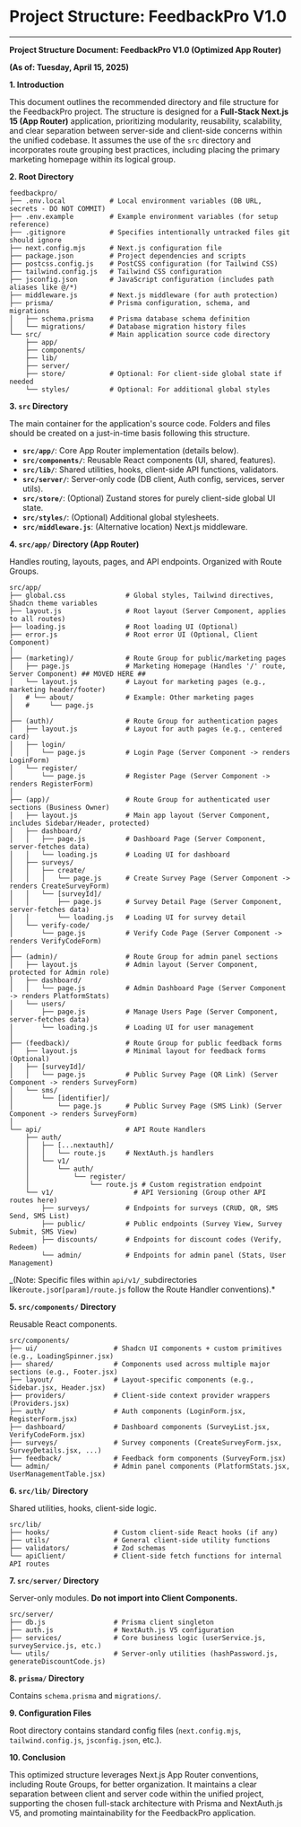 # Project Structure: FeedbackPro V1.0

---

**Project Structure Document: FeedbackPro V1.0 (Optimized App Router)**

**(As of: Tuesday, April 15, 2025)**

**1. Introduction**

This document outlines the recommended directory and file structure for the FeedbackPro project. The structure is designed for a **Full-Stack Next.js 15 (App Router)** application, prioritizing modularity, reusability, scalability, and clear separation between server-side and client-side concerns within the unified codebase. It assumes the use of the `src` directory and incorporates route grouping best practices, including placing the primary marketing homepage within its logical group.

**2. Root Directory**

```
feedbackpro/
├── .env.local           # Local environment variables (DB URL, secrets - DO NOT COMMIT)
├── .env.example         # Example environment variables (for setup reference)
├── .gitignore           # Specifies intentionally untracked files git should ignore
├── next.config.mjs      # Next.js configuration file
├── package.json         # Project dependencies and scripts
├── postcss.config.js    # PostCSS configuration (for Tailwind CSS)
├── tailwind.config.js   # Tailwind CSS configuration
├── jsconfig.json        # JavaScript configuration (includes path aliases like @/*)
├── middleware.js        # Next.js middleware (for auth protection)
├── prisma/              # Prisma configuration, schema, and migrations
│   ├── schema.prisma    # Prisma database schema definition
│   └── migrations/      # Database migration history files
└── src/                 # Main application source code directory
    ├── app/
    ├── components/
    ├── lib/
    ├── server/
    ├── store/           # Optional: For client-side global state if needed
    └── styles/          # Optional: For additional global styles
```

**3. `src` Directory**

The main container for the application's source code. Folders and files should be created on a just-in-time basis following this structure.

- **`src/app/`**: Core App Router implementation (details below).
- **`src/components/`**: Reusable React components (UI, shared, features).
- **`src/lib/`**: Shared utilities, hooks, client-side API functions, validators.
- **`src/server/`**: Server-only code (DB client, Auth config, services, server utils).
- **`src/store/`**: (Optional) Zustand stores for purely client-side global UI state.
- **`src/styles/`**: (Optional) Additional global stylesheets.
- **`src/middleware.js`**: (Alternative location) Next.js middleware.

**4. `src/app/` Directory (App Router)**

Handles routing, layouts, pages, and API endpoints. Organized with Route Groups.

```
src/app/
├── global.css               # Global styles, Tailwind directives, Shadcn theme variables
├── layout.js                # Root layout (Server Component, applies to all routes)
├── loading.js               # Root loading UI (Optional)
├── error.js                 # Root error UI (Optional, Client Component)
│
├── (marketing)/             # Route Group for public/marketing pages
│   ├── page.js              # Marketing Homepage (Handles '/' route, Server Component) ## MOVED HERE ##
│   └── layout.js            # Layout for marketing pages (e.g., marketing header/footer)
│   # └── about/             # Example: Other marketing pages
│   #     └── page.js
│
├── (auth)/                  # Route Group for authentication pages
│   ├── layout.js            # Layout for auth pages (e.g., centered card)
│   ├── login/
│   │   └── page.js          # Login Page (Server Component -> renders LoginForm)
│   └── register/
│       └── page.js          # Register Page (Server Component -> renders RegisterForm)
│
├── (app)/                   # Route Group for authenticated user sections (Business Owner)
│   ├── layout.js            # Main app layout (Server Component, includes Sidebar/Header, protected)
│   ├── dashboard/
│   │   ├── page.js          # Dashboard Page (Server Component, server-fetches data)
│   │   └── loading.js       # Loading UI for dashboard
│   ├── surveys/
│   │   ├── create/
│   │   │   └── page.js      # Create Survey Page (Server Component -> renders CreateSurveyForm)
│   │   └── [surveyId]/
│   │       ├── page.js      # Survey Detail Page (Server Component, server-fetches data)
│   │       └── loading.js   # Loading UI for survey detail
│   └── verify-code/
│       └── page.js          # Verify Code Page (Server Component -> renders VerifyCodeForm)
│
├── (admin)/                 # Route Group for admin panel sections
│   ├── layout.js            # Admin layout (Server Component, protected for Admin role)
│   ├── dashboard/
│   │   └── page.js          # Admin Dashboard Page (Server Component -> renders PlatformStats)
│   └── users/
│       ├── page.js          # Manage Users Page (Server Component, server-fetches data)
│       └── loading.js       # Loading UI for user management
│
├── (feedback)/              # Route Group for public feedback forms
│   ├── layout.js            # Minimal layout for feedback forms (Optional)
│   ├── [surveyId]/
│   │   └── page.js          # Public Survey Page (QR Link) (Server Component -> renders SurveyForm)
│   └── sms/
│       └── [identifier]/
│           └── page.js      # Public Survey Page (SMS Link) (Server Component -> renders SurveyForm)
│
└── api/                     # API Route Handlers
    ├── auth/
    │   ├── [...nextauth]/
    │   │   └── route.js     # NextAuth.js handlers
    │   └── v1/
    │       └── auth/
    │           └── register/
    │               └── route.js # Custom registration endpoint
    └── v1/                    # API Versioning (Group other API routes here)
        ├── surveys/         # Endpoints for surveys (CRUD, QR, SMS Send, SMS List)
        ├── public/          # Public endpoints (Survey View, Survey Submit, SMS View)
        ├── discounts/       # Endpoints for discount codes (Verify, Redeem)
        └── admin/           # Endpoints for admin panel (Stats, User Management)

```

_(Note: Specific files within `api/v1/_`subdirectories like`route.js`or`[param]/route.js` follow the Route Handler conventions).\*

**5. `src/components/` Directory**

Reusable React components.

```
src/components/
├── ui/                   # Shadcn UI components + custom primitives (e.g., LoadingSpinner.jsx)
├── shared/               # Components used across multiple major sections (e.g., Footer.jsx)
├── layout/               # Layout-specific components (e.g., Sidebar.jsx, Header.jsx)
├── providers/            # Client-side context provider wrappers (Providers.jsx)
├── auth/                 # Auth components (LoginForm.jsx, RegisterForm.jsx)
├── dashboard/            # Dashboard components (SurveyList.jsx, VerifyCodeForm.jsx)
├── surveys/              # Survey components (CreateSurveyForm.jsx, SurveyDetails.jsx, ...)
├── feedback/             # Feedback form components (SurveyForm.jsx)
└── admin/                # Admin panel components (PlatformStats.jsx, UserManagementTable.jsx)
```

**6. `src/lib/` Directory**

Shared utilities, hooks, client-side logic.

```
src/lib/
├── hooks/                # Custom client-side React hooks (if any)
├── utils/                # General client-side utility functions
├── validators/           # Zod schemas
└── apiClient/            # Client-side fetch functions for internal API routes
```

**7. `src/server/` Directory**

Server-only modules. **Do not import into Client Components.**

```
src/server/
├── db.js                 # Prisma client singleton
├── auth.js               # NextAuth.js V5 configuration
├── services/             # Core business logic (userService.js, surveyService.js, etc.)
└── utils/                # Server-only utilities (hashPassword.js, generateDiscountCode.js)
```

**8. `prisma/` Directory**

Contains `schema.prisma` and `migrations/`.

**9. Configuration Files**

Root directory contains standard config files (`next.config.mjs`, `tailwind.config.js`, `jsconfig.json`, etc.).

**10. Conclusion**

This optimized structure leverages Next.js App Router conventions, including Route Groups, for better organization. It maintains a clear separation between client and server code within the unified project, supporting the chosen full-stack architecture with Prisma and NextAuth.js V5, and promoting maintainability for the FeedbackPro application.
